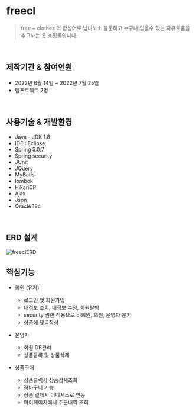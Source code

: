 # freecl
> free + clothes 의 합성어로 남녀노소 불문하고 누구나 입을수 있는 자유로움을 추구하는 옷 쇼핑몰입니다.   

<br/>

## 제작기간 & 참여인원
+ 2022년 6월 14일 ~ 2022년 7월 25일
+ 팀프로젝트 2명   

<br/>      
         
## 사용기술 & 개발환경
+ Java - JDK 1.8 
+ IDE : Eclipse
+ Spring 5.0.7 
+ Spring security
+ JUnit
+ JQuery
+ MyBatis
+ lombok
+ HikariCP
+ Ajax
+ Json
+ Oracle 18c
<br/>

## ERD 설계
![freeclERD](https://user-images.githubusercontent.com/98159122/183849285-4784e448-e326-4c29-be96-f24dd40edea7.png)


## 핵심기능   

+ 회원 (유저)   
  + 로그인 및 회원가입   
  + 내정보 조회, 내정보 수정, 회원탈퇴
  + security 권한 적용으로 비회원, 회원, 운영자 분기
  + 상품에 댓글작성   
  
+ 운영자
  + 회원 DB관리
  + 상품등록 및 상품삭제   
   
+ 상품구매
  + 상품클릭시 상품상세조회
  + 장바구니 기능
  + 상품 결제시 이니시스로 연동
  + 마이페이지에서 주문내역 조회
